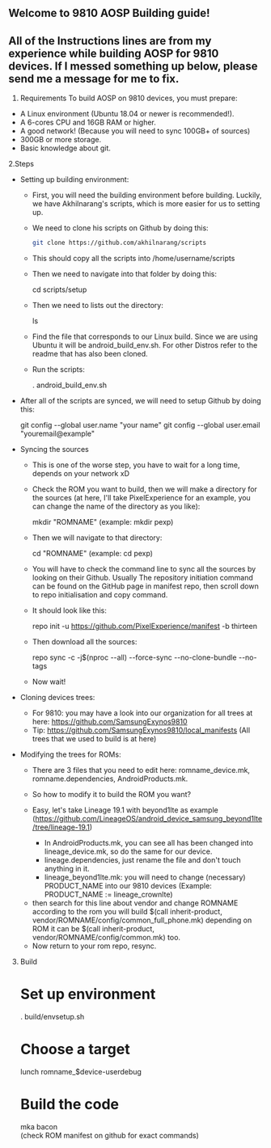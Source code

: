 ## Welcome to 9810 AOSP Building guide!
## All of the Instructions lines are from my experience while building AOSP for 9810 devices. If I messed something up below, please send me a message for me to fix.

1. Requirements
To build AOSP on 9810 devices, you must prepare:
+ A Linux environment (Ubuntu 18.04 or newer is recommended!).
+ A 6-cores CPU and 16GB RAM or higher.
+ A good network! (Because you will need to sync 100GB+ of sources)
+ 300GB or more storage.
+ Basic knowledge about git.

2.Steps
+ Setting up building environment:
  - First, you will need the building environment before building. Luckily, we have Akhilnarang's scripts, which is more easier for us to setting up.
  - We need to clone his scripts on Github by doing this:
     ```bash
     git clone https://github.com/akhilnarang/scripts
     ```
 
  - This should copy all the scripts into /home/username/scripts
  
  - Then we need to navigate into that folder by doing this:

     cd scripts/setup
  
  - Then we need to lists out the directory:

     ls
  
  - Find the file that corresponds to our Linux build. Since we are using Ubuntu it will be android_build_env.sh.
    For other Distros refer to the readme that has also been cloned.
 
  - Run the scripts: 

     . android_build_env.sh
  
+ After all of the scripts are synced, we will need to setup Github by doing this:

     git config --global user.name "your name"
     git config --global user.email "youremail@example"
  
+ Syncing the sources
  - This is one of the worse step, you have to wait for a long time, depends on your network xD
  - Check the ROM you want to build, then we will make a directory for the sources
    (at here, I'll take PixelExperience for an example, you can change the name of the directory as you like):
    
     mkdir "ROMNAME" (example: mkdir pexp)

  - Then we will navigate to that directory:

     cd "ROMNAME" (example: cd pexp)
  
  - You will have to check the command line to sync all the sources by looking on their Github.
    Usually The repository initiation command can be found on the GitHub page in manifest repo,
    then scroll down to repo initialisation and copy command.
  
  - It should look like this: 
    
     repo init -u https://github.com/PixelExperience/manifest -b thirteen
  
  - Then download all the sources:

     repo sync -c -j$(nproc --all) --force-sync --no-clone-bundle --no-tags

  - Now wait!

+ Cloning devices trees:
  - For 9810: you may have a look into our organization for all trees at here: https://github.com/SamsungExynos9810
  - Tip: https://github.com/SamsungExynos9810/local_manifests (All trees that we used to build is at here)
 
+ Modifying the trees for ROMs:
  - There are 3 files that you need to edit here: romname_device.mk, romname.dependencies, AndroidProducts.mk.
  - So how to modify it to build the ROM you want?
  - Easy, let's take Lineage 19.1 with beyond1lte as example
	 (https://github.com/LineageOS/android_device_samsung_beyond1lte/tree/lineage-19.1)

	+ In AndroidProducts.mk, you can see all has been changed into lineage_device.mk, so do the same for our device.
	+ lineage.dependencies, just rename the file and don't touch anything in it.
	+ lineage_beyond1lte.mk: you will need to change (necessary) PRODUCT_NAME into our 9810 devices (Example: PRODUCT_NAME := lineage_crownlte)
  + then search for this line about vendor and change ROMNAME according to the rom you will build 
    $(call inherit-product, vendor/ROMNAME/config/common_full_phone.mk) 
    depending on ROM it can be $(call inherit-product, vendor/ROMNAME/config/common.mk) too.
  - Now return to your rom repo, resync.

3. Build
   # Set up environment
     . build/envsetup.sh

   # Choose a target
     lunch romname_$device-userdebug

   # Build the code
     mka bacon  
   (check ROM manifest on github for exact commands)      
